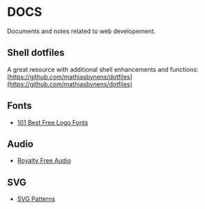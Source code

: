 # DOCS

Documents and notes related to web developement.

## Shell dotfiles

A great resource with additional shell enhancements and functions: [https://github.com/mathiasbynens/dotfiles](https://github.com/mathiasbynens/dotfiles)

## Fonts

- [101 Best Free Logo Fonts](http://www.webdesignerdepot.com/2015/06/101-best-free-logo-fonts/)

## Audio

- [Royalty Free Audio](http://www.purple-planet.com)

## SVG

- [SVG Patterns](http://www.heropatterns.com/?mc_cid=a2f92af018&mc_eid=aad7905fc1)